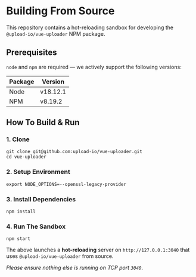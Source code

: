 # Building From Source

This repository contains a hot-reloading sandbox for developing the `@upload-io/vue-uploader` NPM package.

## Prerequisites

`node` and `npm` are required — we actively support the following versions:

| Package | Version  |
| ------- | -------- |
| Node    | v18.12.1 |
| NPM     | v8.19.2  |

## How To Build & Run

### 1. Clone

```shell
git clone git@github.com:upload-io/vue-uploader.git
cd vue-uploader
```

### 2. Setup Environment

```
export NODE_OPTIONS=--openssl-legacy-provider
```

### 3. Install Dependencies

```shell
npm install
```

### 4. Run The Sandbox

```shell
npm start
```

The above launches a **hot-reloading** server on `http://127.0.0.1:3040` that uses `@upload-io/vue-uploader` from source.

_Please ensure nothing else is running on TCP port `3040`_.
